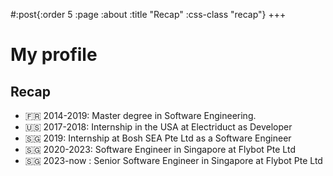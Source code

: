 #:post{:order 5
       :page :about
       :title "Recap"
       :css-class "recap"}
+++
# My profile

## Recap

- 🇫🇷 2014-2019: Master degree in Software Engineering.
- 🇺🇸 2017-2018: Internship in the USA at Electriduct as Developer
- 🇸🇬 2019: Internship at Bosh SEA Pte Ltd as a Software Engineer
- 🇸🇬 2020-2023: Software Engineer in Singapore at Flybot Pte Ltd
- 🇸🇬 2023-now : Senior Software Engineer in Singapore at Flybot Pte Ltd